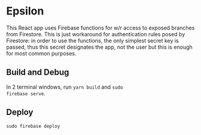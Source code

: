 # Epsilon

This React app uses Firebase functions for w/r access to exposed branches from Firestore. This is just workaround for authentication rules posed by Firestore: in order to use the functions, the only simplest secret key is passed, thus this secret designates the app, not the user but this is enough for most common purposes.

## Build and Debug
In 2 terminal windows, run <code>yarn build</code> and <code>sudo firebase serve</code>.

## Deploy
<code>sudo firebase deploy</code>
